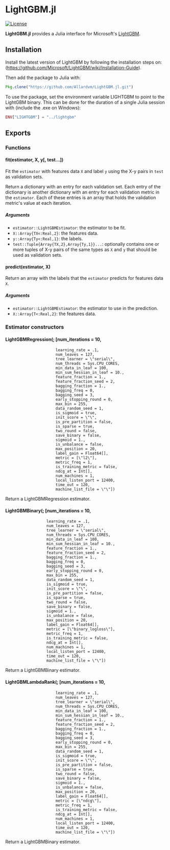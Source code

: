LightGBM.jl
========

[![License](http://img.shields.io/badge/license-MIT-brightgreen.svg?style=flat)](LICENSE.md)

**LightGBM.jl** provides a Julia interface for Microsoft's [LightGBM](https://github.com/Microsoft/LightGBM).

## Installation
Install the latest version of LightGBM by following the installation steps on: (https://github.com/Microsoft/LightGBM/wiki/Installation-Guide).

Then add the package to Julia with:
```julia
Pkg.clone("https://github.com/Allardvm/LightGBM.jl.git")
```

To use the package, set the environment variable LIGHTGBM to point to the LightGBM binary. This can be done for the duration of a single Julia session with (include the .exe on Windows):
```julia
ENV["LIGHTGBM"] = "../lightgbm"
```

## Exports

### Functions

#### fit(estimator, X, y[, test...])
Fit the `estimator` with features data `X` and label `y` using the X-y pairs in `test` as
validation sets.

Return a dictionary with an entry for each validation set. Each entry of the dictionary is another
dictionary with an entry for each validation metric in the `estimator`. Each of these entries is an
array that holds the validation metric's value at each iteration.

##### Arguments
* `estimator::LightGBMEstimator`: the estimator to be fit.
* `X::Array{TX<:Real,2}`: the features data.
* `y::Array{Ty<:Real,1}`: the labels.
* `test::Tuple{Array{TX,2},Array{Ty,1}}...`: optionally contains one or more tuples of X-y pairs of
    the same types as `X` and `y` that should be used as validation sets.

#### predict(estimator, X)
Return an array with the labels that the `estimator` predicts for features data `X`.

##### Arguments
* `estimator::LightGBMEstimator`: the estimator to use in the prediction.
* `X::Array{T<:Real,2}`: the features data.

### Estimator constructors

#### LightGBMRegression(; [num_iterations = 10,
                          learning_rate = .1,
                          num_leaves = 127,
                          tree_learner = \"serial\",
                          num_threads = Sys.CPU_CORES,
                          min_data_in_leaf = 100,
                          min_sum_hessian_in_leaf = 10.,
                          feature_fraction = 1.,
                          feature_fraction_seed = 2,
                          bagging_fraction = 1.,
                          bagging_freq = 0,
                          bagging_seed = 3,
                          early_stopping_round = 0,
                          max_bin = 255,
                          data_random_seed = 1,
                          is_sigmoid = true,
                          init_score = \"\",
                          is_pre_partition = false,
                          is_sparse = true,
                          two_round = false,
                          save_binary = false,
                          sigmoid = 1.,
                          is_unbalance = false,
                          max_position = 20,
                          label_gain = Float64[],
                          metric = [\"l2\"],
                          metric_freq = 1,
                          is_training_metric = false,
                          ndcg_at = Int[],
                          num_machines = 1,
                          local_listen_port = 12400,
                          time_out = 120,
                          machine_list_file = \"\"])

Return a LightGBMRegression estimator.

#### LightGBMBinary(; [num_iterations = 10,
                      learning_rate = .1,
                      num_leaves = 127,
                      tree_learner = \"serial\",
                      num_threads = Sys.CPU_CORES,
                      min_data_in_leaf = 100,
                      min_sum_hessian_in_leaf = 10.,
                      feature_fraction = 1.,
                      feature_fraction_seed = 2,
                      bagging_fraction = 1.,
                      bagging_freq = 0,
                      bagging_seed = 3,
                      early_stopping_round = 0,
                      max_bin = 255,
                      data_random_seed = 1,
                      is_sigmoid = true,
                      init_score = \"\",
                      is_pre_partition = false,
                      is_sparse = true,
                      two_round = false,
                      save_binary = false,
                      sigmoid = 1.,
                      is_unbalance = false,
                      max_position = 20,
                      label_gain = Float64[],
                      metric = [\"binary_logloss\"],
                      metric_freq = 1,
                      is_training_metric = false,
                      ndcg_at = Int[],
                      num_machines = 1,
                      local_listen_port = 12400,
                      time_out = 120,
                      machine_list_file = \"\"])

Return a LightGBMBinary estimator.

#### LightGBMLambdaRank(; [num_iterations = 10,
                          learning_rate = .1,
                          num_leaves = 127,
                          tree_learner = \"serial\",
                          num_threads = Sys.CPU_CORES,
                          min_data_in_leaf = 100,
                          min_sum_hessian_in_leaf = 10.,
                          feature_fraction = 1.,
                          feature_fraction_seed = 2,
                          bagging_fraction = 1.,
                          bagging_freq = 0,
                          bagging_seed = 3,
                          early_stopping_round = 0,
                          max_bin = 255,
                          data_random_seed = 1,
                          is_sigmoid = true,
                          init_score = \"\",
                          is_pre_partition = false,
                          is_sparse = true,
                          two_round = false,
                          save_binary = false,
                          sigmoid = 1.,
                          is_unbalance = false,
                          max_position = 20,
                          label_gain = Float64[],
                          metric = [\"ndcg\"],
                          metric_freq = 1,
                          is_training_metric = false,
                          ndcg_at = Int[],
                          num_machines = 1,
                          local_listen_port = 12400,
                          time_out = 120,
                          machine_list_file = \"\"])

Return a LightGBMBinary estimator.

